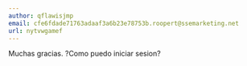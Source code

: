 ```yaml
---
author: qflawisjmp
email: cfe6fdade71763adaaf3a6b23e78753b.roopert@ssemarketing.net
url: nytvwgamef
---
```


Muchas gracias. ?Como puedo iniciar sesion?